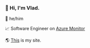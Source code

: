 ### 👋 Hi, I'm Vlad.

👨 he/him

📈 Software Engineer on [Azure Monitor](https://azure.microsoft.com/en-us/services/monitor/)

🌎 [This](https://vlad.gg) is my site.

